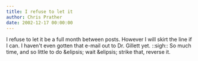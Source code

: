 ```yaml
---
title: I refuse to let it
author: Chris Prather
date: 2002-12-17 00:00:00
---
```


I refuse to let it be a full month between posts. However I will skirt the line
if I can. I haven't even gotten that e-mail out to Dr. Gillett yet. ::sigh::
So much time, and so little to do &elipsis; wait &elipsis; strike that, reverse it.
